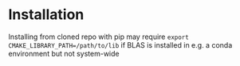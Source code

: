 # Installation

Installing from cloned repo with pip may require `export CMAKE_LIBRARY_PATH=/path/to/lib` if BLAS is installed in e.g. a conda environment but not system-wide
